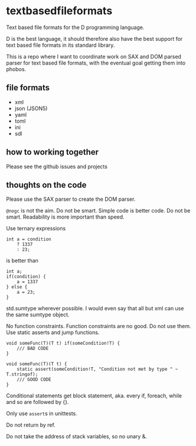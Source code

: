 # textbasedfileformats

Text based file formats for the D programming language.

D is the best language, it should therefore also have the best support for text
based file formats in its standard library.

This is a repo where I want to coordinate work on SAX and DOM parsed parser for
text based file formats, with the eventual goal getting them into phobos.

## file formats

* xml
* json (JSON5)
* yaml
* toml
* ini
* sdl

## how to working together

Please see the github issues and projects

## thoughts on the code

Please use the SAX parser to create the DOM parser.

`@nogc` is not the aim.
Do not be smart.
Simple code is better code.
Do not be smart.
Readability is more important than speed.

Use ternary expressions
```
int a = condition
	? 1337
	: 23;
```
is better than
```
int a;
if(condition) {
	a = 1337
} else {
	a = 23;
}
```

std.sumtype wherever possible.
I would even say that all but xml can use the same sumtype object.

No function constraints.
Function constraints are no good.
Do not use them. Use static asserts and jump functions.

```
void someFunc(T)(T t) if(someCondition!T) {
	/// BAD CODE
}
```

```
void someFunc(T)(T t) {
	static assert(someCondition!T, "Condition not met by type " ~ T.stringof);
	/// GOOD CODE
}
```

Conditional statements get block statement, aka. every if, foreach, while and so
are followed by {}.

Only use `assert`s in unittests.

Do not return by ref.

Do not take the address of stack variables, so no unary &.
